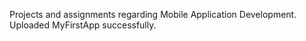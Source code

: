 Projects and assignments regarding Mobile Application Development.
Uploaded MyFirstApp successfully.
